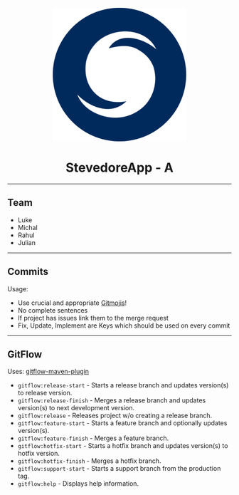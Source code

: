 <div align="center">


![drawing](logo.png)

# StevedoreApp - A

</div>



***

## **Team**
+ Luke 
+ Michal
+ Rahul
+ Julian

***

## **Commits**
Usage:

- Use crucial and appropriate [Gitmojis](https://gitmoji.carloscuesta.me/)!
- No complete sentences
- If project has issues link them to the merge request
- Fix, Update, Implement are Keys which should be used on every commit

***

## **GitFlow**

Uses: [gitflow-maven-plugin](https://github.com/aleksandr-m/gitflow-maven-plugin)

- `gitflow:release-start` - Starts a release branch and updates version(s) to release version.
- `gitflow:release-finish` - Merges a release branch and updates version(s) to next development version.
- `gitflow:release` - Releases project w/o creating a release branch.
- `gitflow:feature-start` - Starts a feature branch and optionally updates version(s).
- `gitflow:feature-finish` - Merges a feature branch.
- `gitflow:hotfix-start` - Starts a hotfix branch and updates version(s) to hotfix version.
- `gitflow:hotfix-finish` - Merges a hotfix branch.
- `gitflow:support-start` - Starts a support branch from the production tag.
- `gitflow:help` - Displays help information.
